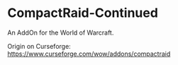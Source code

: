 # CompactRaid-Continued
An AddOn for the World of Warcraft.

Origin on Curseforge: https://www.curseforge.com/wow/addons/compactraid

